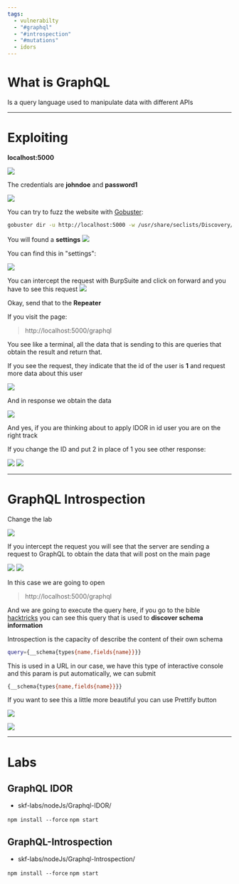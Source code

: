 ```yaml
---
tags:
  - vulnerabilty
  - "#graphql"
  - "#introspection"
  - "#mutations"
  - idors
---
```

# What is GraphQL

Is a query language used to manipulate data with different APIs

---

# Exploiting

**localhost:5000**

![](../../Images/Pasted%20image%2020230906221959.png)

The credentials are **johndoe** and **password1**

![](../../Images/Pasted%20image%2020230906222109.png)

You can try to fuzz the website with [Gobuster](../../Tools/Enumeration/Gobuster.md):

````bash
gobuster dir -u http://localhost:5000 -w /usr/share/seclists/Discovery/Web-Content/directory-list-2.3-medium.txt -t 20
````

You will found a **settings**
![](../../Images/Pasted%20image%2020230906222311.png)

You can find this in "settings":

![](../../Images/Pasted%20image%2020230906222336.png)

You can intercept the request with BurpSuite and click on forward and you have to see this request
![](../../Images/Pasted%20image%2020230906222548.png)

Okay, send that to the **Repeater**

If you visit the page:

> http://localhost:5000/graphql

You see like a terminal, all the data that is sending to this are queries that obtain the result and return that.

If you see the request, they indicate that the id of the user is **1** and request more data about this user

![](../../Images/Pasted%20image%2020230906222857.png)

And in response we obtain the data

![](../../Images/Pasted%20image%2020230906222923.png)

And yes, if you are thinking about to apply IDOR in id user you are on the right track

If you change the ID and put 2 in place of 1 you see other response:

![](../../Images/Pasted%20image%2020230906223115.png)
![](../../Images/Pasted%20image%2020230906223121.png)

---

# GraphQL Introspection

Change the lab

![](../../Images/Pasted%20image%2020230906223747.png)

If you intercept the request you will see that the server are sending a request to GraphQL to obtain the data that will post on the main page

![](../../Images/Pasted%20image%2020230906223947.png)
![](../../Images/Pasted%20image%2020230906223952.png)

In this case we are going to open 

> http://localhost:5000/graphql 

And we are going to execute the query here, if you go to the bible [hacktricks](https://book.hacktricks.xyz/network-services-pentesting/pentesting-web/graphql) you can see this query that is used to **discover schema information**

Introspection is the capacity of describe the content of their own schema

````bash
query={__schema{types{name,fields{name}}}}
````

This is used in a URL in our case, we have this type of interactive console and this param is put automatically, we can submit

````bash
{__schema{types{name,fields{name}}}}
````

If you want to see this a little more beautiful you can use Prettify button

![](../../Images/Pasted%20image%2020230906224533.png)

![](../../Images/Pasted%20image%2020230906224604.png)


---

# Labs

## GraphQL IDOR

- skf-labs/nodeJs/Graphql-IDOR/

`npm install --force`
`npm start`

## GraphQL-Introspection

- skf-labs/nodeJs/Graphql-Introspection/

`npm install --force`
`npm start`

